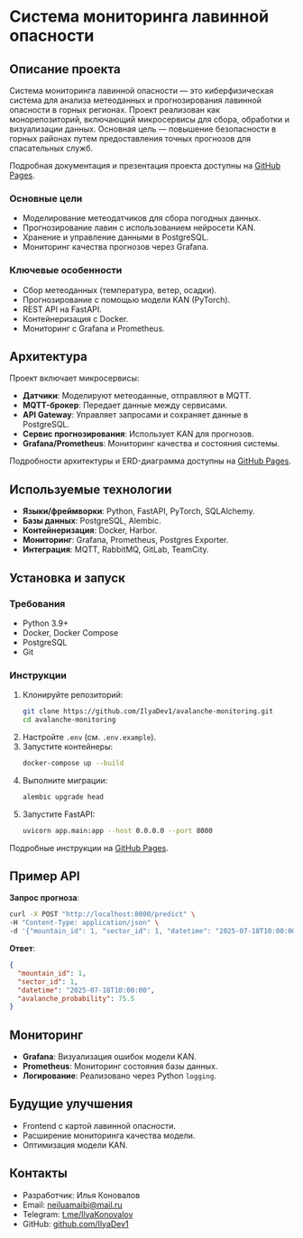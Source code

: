 # Система мониторинга лавинной опасности

## Описание проекта

Система мониторинга лавинной опасности — это киберфизическая система для анализа метеоданных и прогнозирования лавинной опасности в горных регионах. Проект реализован как монорепозиторий, включающий микросервисы для сбора, обработки и визуализации данных. Основная цель — повышение безопасности в горных районах путем предоставления точных прогнозов для спасательных служб.

Подробная документация и презентация проекта доступны на [GitHub Pages](https://ilyadev1.github.io/avalanche-monitoring/).

### Основные цели
- Моделирование метеодатчиков для сбора погодных данных.
- Прогнозирование лавин с использованием нейросети KAN.
- Хранение и управление данными в PostgreSQL.
- Мониторинг качества прогнозов через Grafana.

### Ключевые особенности
- Сбор метеоданных (температура, ветер, осадки).
- Прогнозирование с помощью модели KAN (PyTorch).
- REST API на FastAPI.
- Контейнеризация с Docker.
- Мониторинг с Grafana и Prometheus.

## Архитектура

Проект включает микросервисы:
- **Датчики**: Моделируют метеоданные, отправляют в MQTT.
- **MQTT-брокер**: Передает данные между сервисами.
- **API Gateway**: Управляет запросами и сохраняет данные в PostgreSQL.
- **Сервис прогнозирования**: Использует KAN для прогнозов.
- **Grafana/Prometheus**: Мониторинг качества и состояния системы.

Подробности архитектуры и ERD-диаграмма доступны на [GitHub Pages](https://ilyadev1.github.io/avalanche-monitoring/).

## Используемые технологии
- **Языки/фреймворки**: Python, FastAPI, PyTorch, SQLAlchemy.
- **Базы данных**: PostgreSQL, Alembic.
- **Контейнеризация**: Docker, Harbor.
- **Мониторинг**: Grafana, Prometheus, Postgres Exporter.
- **Интеграция**: MQTT, RabbitMQ, GitLab, TeamCity.

## Установка и запуск

### Требования
- Python 3.9+
- Docker, Docker Compose
- PostgreSQL
- Git

### Инструкции
1. Клонируйте репозиторий:
   ```bash
   git clone https://github.com/IlyaDev1/avalanche-monitoring.git
   cd avalanche-monitoring
   ```
2. Настройте `.env` (см. `.env.example`).
3. Запустите контейнеры:
   ```bash
   docker-compose up --build
   ```
4. Выполните миграции:
   ```bash
   alembic upgrade head
   ```
5. Запустите FastAPI:
   ```bash
   uvicorn app.main:app --host 0.0.0.0 --port 8000
   ```

Подробные инструкции на [GitHub Pages](https://ilyadev1.github.io/avalanche-monitoring/).

## Пример API

**Запрос прогноза**:
```bash
curl -X POST "http://localhost:8000/predict" \
-H "Content-Type: application/json" \
-d '{"mountain_id": 1, "sector_id": 1, "datetime": "2025-07-18T10:00:00", "temperature": -5.0, "wind_speed": 10.0, "precipitation": 2.5}'
```

**Ответ**:
```json
{
  "mountain_id": 1,
  "sector_id": 1,
  "datetime": "2025-07-18T10:00:00",
  "avalanche_probability": 75.5
}
```

## Мониторинг
- **Grafana**: Визуализация ошибок модели KAN.
- **Prometheus**: Мониторинг состояния базы данных.
- **Логирование**: Реализовано через Python `logging`.

## Будущие улучшения
- Frontend с картой лавинной опасности.
- Расширение мониторинга качества модели.
- Оптимизация модели KAN.

## Контакты
- Разработчик: Илья Коновалов
- Email: [neiluamaibi@mail.ru](mailto:neiluamaibi@mail.ru)
- Telegram: [t.me/IlyaKonovalov](https://t.me/IlyaKonovalov)
- GitHub: [github.com/IlyaDev1](https://github.com/IlyaDev1)
